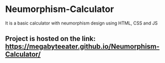 # Neumorphism-Calculator
It is a basic calculator with neumorphism design using HTML, CSS and JS

## Project is hosted on the link: https://megabyteeater.github.io/Neumorphism-Calculator/
